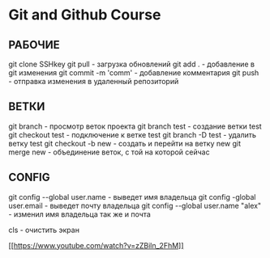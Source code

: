 # Git and Github Course

## РАБОЧИЕ
git clone SSHkey
git pull - загрузка обновлений
git add .  - добавление в git изменения
git commit -m 'comm' - добавление комментария
git push - отправка изменения в удаленный репозиторий

## ВЕТКИ
git branch - просмотр веток проекта
git branch test - создание ветки test
git checkout test - подключение к ветке test
git branch -D test - удалить ветку test
git checkout -b new - создать и перейти на ветку new
git merge new - объединение веток, с той на которой сейчас

## CONFIG
git config --global user.name - выведет имя владельца
git config -global user.email - выведет почту владельца
git config --global user.name "alex" - изменил имя владельца
так же и почта

cls - очистить экран

[[https://www.youtube.com/watch?v=zZBiln_2FhM]]
